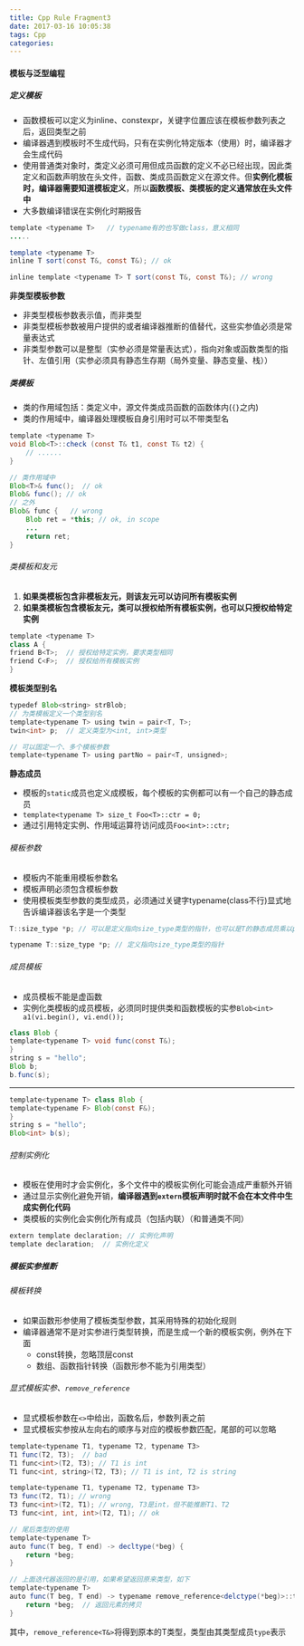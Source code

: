 ```yaml
---
title: Cpp Rule Fragment3
date: 2017-03-16 10:05:38
tags: Cpp
categories:
---
```


#### 模板与泛型编程
##### 定义模板
- 函数模板可以定义为inline、constexpr，关键字位置应该在模板参数列表之后，返回类型之前
- 编译器遇到模板时不生成代码，只有在实例化特定版本（使用）时，编译器才会生成代码
- 使用普通类对象时，类定义必须可用但成员函数的定义不必已经出现，因此类定义和函数声明放在头文件，函数、类成员函数定义在源文件。但**实例化模板时，编译器需要知道模板定义**，所以**函数模板、类模板的定义通常放在头文件中**
- 大多数编译错误在实例化时期报告

```java
template <typename T>   // typename有的也写做class，意义相同
.....

template <typename T>
inline T sort(const T&, const T&); // ok

inline template <typename T> T sort(const T&, const T&); // wrong
```
**非类型模板参数**
- 非类型模板参数表示值，而非类型
- 非类型模板参数被用户提供的或者编译器推断的值替代，这些实参值必须是常量表达式
- 非类型参数可以是整型（实参必须是常量表达式），指向对象或函数类型的指针、左值引用（实参必须具有静态生存期（局外变量、静态变量、栈））

##### 类模板
- 类的作用域包括：类定义中，源文件类成员函数的函数体内(`{}`之内)
- 类的作用域中，编译器处理模板自身引用时可以不带类型名

```java
template <typename T>
void Blob<T>::check (const T& t1, const T& t2) {
    // ......
}

// 类作用域中
Blob<T>& func();  // ok
Blob& func(); // ok
// 之外
Blob& func {   // wrong
    Blob ret = *this; // ok, in scope
	...
	return ret;
}
```
###### 类模板和友元
1. **如果类模板包含非模板友元，则该友元可以访问所有模板实例**
2. **如果类模板包含模板友元，类可以授权给所有模板实例，也可以只授权给特定实例**

```java
template <typename T>
class A {
friend B<T>;  // 授权给特定实例，要求类型相同
friend C<F>;  // 授权给所有模板实例
}
```

**模板类型别名**
```java
typedef Blob<string> strBlob;
// 为类模板定义一个类型别名
template<typename T> using twin = pair<T, T>;
twin<int> p;  // 定义类型为<int, int>类型

// 可以固定一个、多个模板参数
template<typename T> using partNo = pair<T, unsigned>;
```
**静态成员**
- 模板的`static`成员也定义成模板，每个模板的实例都可以有一个自己的静态成员
- `template<typename T> size_t Foo<T>::ctr = 0;`
- 通过引用特定实例、作用域运算符访问成员`Foo<int>::ctr;`

###### 模板参数
- 模板内不能重用模板参数名
- 模板声明必须包含模板参数
- 使用模板类型参数的类型成员，必须通过关键字typename(class不行)显式地告诉编译器该名字是一个类型

```java
T::size_type *p; // 可以是定义指向size_type类型的指针，也可以是T的静态成员乘以p的结果

typename T::size_type *p; // 定义指向size_type类型的指针
```

###### 成员模板
- 成员模板不能是虚函数
- 实例化类模板的成员模板，必须同时提供类和函数模板的实参`Blob<int> a1(vi.begin(), vi.end());`

```java
class Blob {
template<typename T> void func(const T&);
}
string s = "hello";
Blob b;
b.func(s);
```

---

```java
template<typename T> class Blob {
template<typename F> Blob(const F&);
}
string s = "hello";
Blob<int> b(s);
```
###### 控制实例化
- 模板在使用时才会实例化，多个文件中的模板实例化可能会造成严重额外开销
- 通过显示实例化避免开销，**编译器遇到`extern`模板声明时就不会在本文件中生成实例化代码**
- 类模板的实例化会实例化所有成员（包括内联）（和普通类不同）

```java
extern template declaration; // 实例化声明
template declaration;  // 实例化定义
```

##### 模板实参推断
###### 模板转换
- 如果函数形参使用了模板类型参数，其采用特殊的初始化规则
- 编译器通常不是对实参进行类型转换，而是生成一个新的模板实例，例外在下面
  - const转换，忽略顶层const
  - 数组、函数指针转换（函数形参不能为引用类型）

###### 显式模板实参、`remove_reference`
- 显式模板参数在`<>`中给出，函数名后，参数列表之前
- 显式模板实参按从左向右的顺序与对应的模板参数匹配，尾部的可以忽略

```java
template<typename T1, typename T2, typename T3>
T1 func(T2, T3);  // bad
T1 func<int>(T2, T3); // T1 is int
T1 func<int, string>(T2, T3); // T1 is int, T2 is string

template<typename T1, typename T2, typename T3>
T3 func(T2, T1); // wrong
T3 func<int>(T2, T1); // wrong, T3是int，但不能推断T1、T2
T3 func<int, int, int>(T2, T1); // ok

// 尾后类型的使用
template<typename T>
auto func(T beg, T end) -> decltype(*beg) {
    return *beg;
}

// 上面迭代器返回的是引用，如果希望返回原来类型，如下
template<typename T>
auto func(T beg, T end) -> typename remove_reference<delctype(*beg)>::type {
    return *beg;  // 返回元素的拷贝
}
```
其中，`remove_reference<T&>`将得到原本的T类型，类型由其类型成员`type`表示










